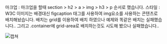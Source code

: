 마크업 : 마크업을 할때 section > h2 > a > img > h3 > p 순서로 했습니다.
스타일 : W3C 이미지는 배경대신 figcaption 태그를 사용하여 img요소를 사용하는 콘텐츠로 배치해놨습니다.
배치는 grid를 이용하여 배치 하였으나 예제와 똑같은 배치는 실패했습니다.. 그리고 .container에 grid-area로 배치하는것도 시도해 봤으나 실패했습니다..


![캡쳐](https://github.com/NewBsk/home-work/assets/134563310/a4616545-c21a-47eb-919b-4d74bce5530c)
